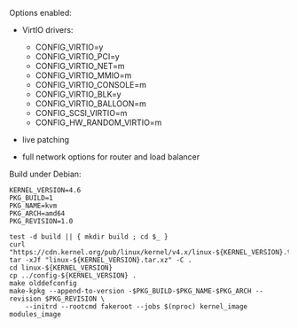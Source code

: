 Options enabled:

 - VirtIO drivers:

    * CONFIG_VIRTIO=y
    * CONFIG_VIRTIO_PCI=y
    * CONFIG_VIRTIO_NET=m
    * CONFIG_VIRTIO_MMIO=m
    * CONFIG_VIRTIO_CONSOLE=m
    * CONFIG_VIRTIO_BLK=y
    * CONFIG_VIRTIO_BALLOON=m
	* CONFIG_SCSI_VIRTIO=m
	* CONFIG_HW_RANDOM_VIRTIO=m

 - live patching
 - full network options for router and load balancer

Build under Debian:

```
KERNEL_VERSION=4.6
PKG_BUILD=1
PKG_NAME=kvm
PKG_ARCH=amd64
PKG_REVISION=1.0

test -d build || { mkdir build ; cd $_ }
curl "https://cdn.kernel.org/pub/linux/kernel/v4.x/linux-${KERNEL_VERSION}.tar.xz"
tar -xJf "linux-${KERNEL_VERSION}.tar.xz" -C .
cd linux-${KERNEL_VERSION}
cp ../config-${KERNEL_VERSION} .
make olddefconfig
make-kpkg --append-to-version -$PKG_BUILD-$PKG_NAME-$PKG_ARCH --revision $PKG_REVISION \
	--initrd --rootcmd fakeroot --jobs $(nproc) kernel_image modules_image
```
